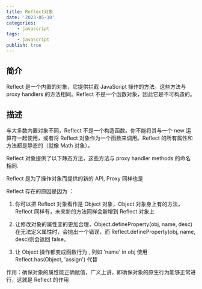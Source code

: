 ```yaml
---
title: Reflect对象
date: '2023-05-10'
categories:
    - javascript
tags:
    - javascript
publish: true
---
```


## 简介

Reflect 是一个内置的对象，它提供拦截 JavaScript 操作的方法。这些方法与 proxy handlers 的方法相同。Reflect 不是一个函数对象，因此它是不可构造的。

## 描述

与大多数内置对象不同，Reflect 不是一个构造函数。你不能将其与一个 new 运算符一起使用，或者将 Reflect 对象作为一个函数来调用。Reflect 的所有属性和方法都是静态的（就像 Math 对象）。

Reflect 对象提供了以下静态方法，这些方法与 proxy handler methods 的命名相同.

Reflect 是为了操作对象而提供的新的 API, Proxy 同样也是

Reflect 存在的原因是因为 ：

1. 你可以把 Reflect 对象看作是 Object 对象，Object 对象身上有的方法，Reflect 同样有，未来新的方法同样会新增到 Reflect 对象上
2. 让修改对象的属性变的更加合理，Object.defineProperty(obj, name, desc) 在无法定义属性时，会抛出一个错误，而 Reflect.defineProperty(obj, name, desc)则会返回 false。

3. 让 Object 操作都变成函数行为 , 列如 'name' in obj 使用 Reflect.has(Object, 'assign') 代替

作用：确保对象的属性能正确赋值，广义上讲，即确保对象的原生行为能够正常进行，这就是 Reflect 的作用
